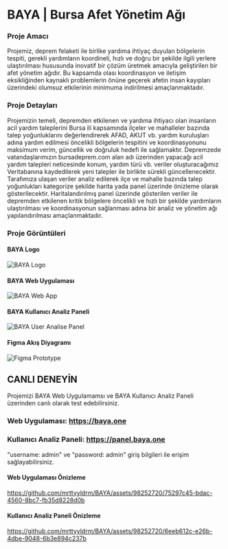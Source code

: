 # BAYA | Bursa Afet Yönetim Ağı

### Proje Amacı
Projemiz, deprem felaketi ile birlike yardıma ihtiyaç duyulan bölgelerin tespiti, gerekli yardımların koordineli, hızlı ve doğru bir şekilde ilgili yerlere ulaştırılması hususunda inovatif bir çözüm üretmek amacıyla geliştirilen bir afet yönetim ağıdır. Bu kapsamda olası koordinasyon ve iletişim eksikliğinden kaynaklı problemlerin önüne geçerek afetin insan kayıpları üzerindeki olumsuz etkilerinin minimuma indirilmesi amaçlanmaktadır.

### Proje Detayları
Projemizin temeli, depremden etkilenen ve yardıma ihtiyacı olan insanların acil yardım taleplerini Bursa ili kapsamında ilçeler ve mahalleler bazında talep yoğunluklarını değerlendirerek AFAD, AKUT vb. yardım kuruluşları adına yardım edilmesi öncelikli bölgelerin tespitini ve koordinasyonunu maksimum verim, güncellik ve doğruluk hedefi ile sağlamaktır. 
Depremzede vatandaşlarımızın bursadeprem.com alan adı üzerinden yapacağı acil yardım talepleri neticesinde konum, yardım türü vb. veriler oluşturacağımız Veritabanına kaydedilerek yeni talepler ile birlikte sürekli güncellenecektir. Tarafımıza ulaşan veriler analiz edilerek ilçe ve mahalle bazında talep yoğunlukları kategorize şekilde harita yada panel üzerinde önizleme olarak gösterilecektir. 
Haritalandırılmış panel üzerinde gösterilen veriler ile depremden etkilenen kritik bölgelere öncelikli ve hızlı bir şekilde yardımların ulaştırılması ve koordinasyonun sağlanması adına bir analiz ve yönetim ağı yapılandırılması amaçlanmaktadır.

### Proje Görüntüleri

#### BAYA Logo
![BAYA Logo](https://github.com/mrttyyldrm/BAYA/assets/98252720/eea2c3bb-d7f0-49f4-b893-7cf8abe5ecba)

#### BAYA Web Uygulaması
![BAYA Web App](https://github.com/mrttyyldrm/BAYA/assets/98252720/5f50c332-c3e0-4109-885f-effb6848ea99)

#### BAYA Kullanıcı Analiz Paneli
![BAYA User Analise Panel](https://github.com/mrttyyldrm/BAYA/assets/98252720/3aedede4-3060-48e8-b558-16793972e385)

#### Figma Akış Diyagramı
![Figma Prototype](https://github.com/mrttyyldrm/BAYA/assets/98252720/ae2ae683-475f-4f51-8ced-a6384dc7f00a)

## CANLI DENEYİN
Projemizi BAYA Web Uygulamamsı ve BAYA Kullanıcı Analiz Paneli üzerinden canlı olarak test edebilirsiniz.

### Web Uygulaması: https://baya.one
### Kullanıcı Analiz Paneli: https://panel.baya.one 
"username: admin" ve "password: admin" giriş bilgileri ile erişim sağlayabilirsiniz.

#### Web Uygulaması Önizleme
https://github.com/mrttyyldrm/BAYA/assets/98252720/75297c45-bdac-4560-8bc7-fb35d8228d0b

#### Kullanıcı Analiz Paneli Önizleme
https://github.com/mrttyyldrm/BAYA/assets/98252720/6eeb612c-e26b-4dbe-9048-6b3e894c237b
